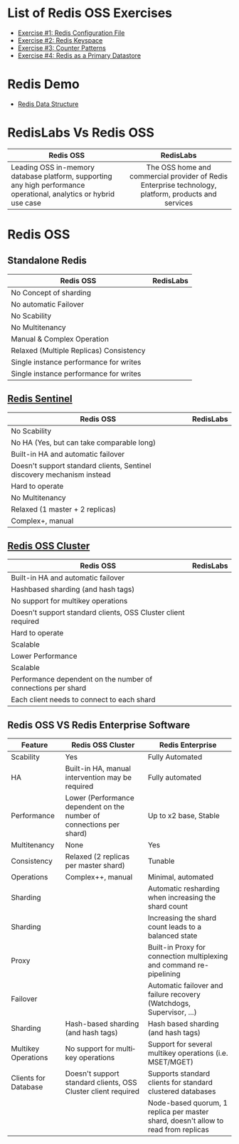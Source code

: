 # List of Redis OSS Exercises


- [Exercise #1: Redis Configuration File](https://github.com/ajeetraina/redis/tree/master/1/redis-conf)
- [Exercise #2: Redis Keyspace](https://github.com/ajeetraina/redis/blob/master/2/key%20space/README.md)
- [Exercise #3: Counter Patterns](https://github.com/ajeetraina/redis/blob/master/3/counting/README.md)
- [Exercise #4: Redis as a Primary Datastore]()

# Redis Demo

- [Redis Data Structure](https://github.com/ajeetraina/redis/blob/master/os/mac/README.md)

# RedisLabs Vs Redis OSS 

| Redis OSS       | RedisLabs       | 
| ------------- |:-------------:|
|   Leading OSS in-memory database platform, supporting any high performance operational, analytics or hybrid use case            |  The OSS home and commercial provider of Redis Enterprise technology, platform, products and services          |  

# Redis OSS


## Standalone Redis

| Redis OSS       | RedisLabs       | 
| ------------- |:-------------:|
|   No Concept of sharding           |            |  
|   No automatic Failover           |            | 
|   No Scability         |            | 
|   No Multitenancy           |            | 
|   Manual & Complex Operation           |            | 
|   Relaxed (Multiple Replicas) Consistency           |            | 
|   Single instance performance for writes           |            | 
|   Single instance performance for writes           |            | 


## [Redis Sentinel](https://redis.io/topics/sentinel)

| Redis OSS     | RedisLabs      | 
| ------------- |:-------------:|
|   No Scability            |            |  
|   No HA (Yes, but can take comparable long)          |            | 
|   Built-in HA and automatic failover        |            | 
|   Doesn't support standard clients, Sentinel discovery mechanism instead          |            | 
|   Hard to operate          |            | 
|   No Multitenancy          |            | 
|   Relaxed (1 master + 2 replicas)         |            | 
|   Complex+, manual           |            | 


## [Redis OSS Cluster](https://redis.io/topics/cluster-tutorial)

| Redis OSS     | RedisLabs      | 
| ------------- |:-------------:|
|   Built-in HA and automatic failover           |            |  
|   Hash­based sharding (and hash tags)          |            | 
|   No support for multi­key operations      |            | 
|   Doesn't support standard clients, OSS Cluster client required         |            | 
|   Hard to operate        |            | 
|   Scalable        |            | 
|   Lower Performance       |            | 
|   Scalable        |            | 
| Performance dependent on the number of connections per shard |    |
| Each client needs to connect to each shard | |


## Redis OSS VS Redis Enterprise Software

| Feature | Redis OSS Cluster    | Redis Enterprise      | 
| -----------| ------------- |-------------|
| Scability     |                                 Yes     |       Fully Automated   |  
|  HA           | Built-in HA, manual intervention may be required    |       Fully automated                  | 
|  Performance  |                       Lower (Performance dependent on the number of connections per shard)                 |   Up to x2 base, Stable            | 
|  Multitenancy |                        None                 |       Yes                          | 
| Consistency   |                  Relaxed (2 replicas per master shard)       |    Tunable                         | 
| Operations    |             Complex++, manual                 |     Minimal, automated             | 
| Sharding      |                                         | Automatic resharding when increasing the shard count |
| Sharding      |                                         | Increasing the shard count leads to a balanced state |
| Proxy         |                                         | Built-in Proxy for connection multiplexing and command re-pipelining |
| Failover      |                                         | Automatic failover and failure recovery (Watchdogs, Supervisor, ...)|
| Sharding    |     Hash-based sharding (and hash tags)                   | Hash based sharding (and hash tags) |
| Multikey Operations |  No support for multi­key operations | Support for several multikey operations (i.e. MSET/MGET) |
| Clients for Database    |  Doesn't support standard clients, OSS Cluster client required     |   Supports standard clients for standard clustered databases |
|                         |       |  Node-based quorum, 1 replica per master shard, doesn't allow to read from replicas |
